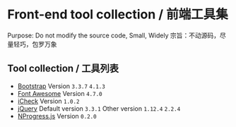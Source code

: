 # Front-end tool collection / 前端工具集
Purpose: Do not modify the source code, Small, Widely
宗旨：不动源码，尽量轻巧，包罗万象
## Tool collection / 工具列表
*   [Bootstrap](https://getbootstrap.com/) Version `3.3.7` `4.1.3`
*   [Font Awesome](https://fontawesome.com/) Version `4.7.0`
*   [iCheck](https://github.com/fronteed/icheck) Version `1.0.2`
*   [jQuery](https://jquery.com/) Default version `3.3.1` Other version `1.12.4` `2.2.4`
*   [NProgress.js](http://ricostacruz.com/nprogress/) Version `0.2.0`
